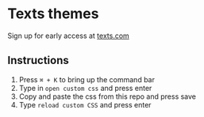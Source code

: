 # Texts themes

Sign up for early access at [texts.com](https://texts.com/)

## Instructions

1. Press `⌘ + K` to bring up the command bar
2. Type in `open custom css` and press enter
3. Copy and paste the css from this repo and press save
4. Type `reload custom CSS` and press enter
